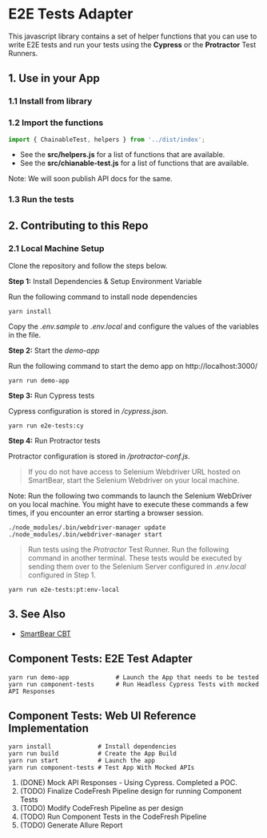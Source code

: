 # E2E Tests Adapter

This javascript library contains a set of helper functions that you can use to write E2E tests and run your tests using the **Cypress** or the **Protractor** Test Runners.

## 1. Use in your App

### 1.1 Install from library

### 1.2 Import the functions
```javascript
import { ChainableTest, helpers } from '../dist/index';
```

* See the **src/helpers.js** for a list of functions that are available.
* See the **src/chianable-test.js** for a list of functions that are available.

Note: We will soon publish API docs for the same.


### 1.3 Run the tests 

## 2. Contributing to this Repo

### 2.1 Local Machine Setup

Clone the repository and follow the steps below.

**Step 1:** Install Dependencies & Setup Environment Variable

Run the following command to install node dependencies
```
yarn install
```

Copy the *.env.sample* to *.env.local* and configure the values of the variables in the file.


**Step 2:** Start the *demo-app*

Run the following command to start the demo app on http://localhost:3000/
```
yarn run demo-app
```

**Step 3:** Run Cypress tests

Cypress configuration is stored in *<projectRootDir>/cypress.json*. 
```
yarn run e2e-tests:cy
```

**Step 4:** Run Protractor tests

Protractor configuration is stored in *<projectRootDir>/protractor-conf.js*.
 
> If you do not have access to Selenium Webdriver URL hosted on SmartBear, start the Selenium Webdriver on your local machine.

Note: Run the following two commands to launch the Selenium WebDriver on you local machine. You might have to execute these commands a few times, if you encounter an error starting a browser session.
```
./node_modules/.bin/webdriver-manager update
./node_modules/.bin/webdriver-manager start
```

> Run tests using the *Protractor* Test Runner. Run the following command in another terminal. These tests would be executed by sending them over to the Selenium Server configured in *.env.local* configured in Step 1.
```
yarn run e2e-tests:pt:env-local
```

## 3. See Also

* [SmartBear CBT](docs/smartbear-cbt.md)


Component Tests: E2E Test Adapter
-----------------------------------

```
yarn run demo-app             # Launch the App that needs to be tested
yarn run component-tests      # Run Headless Cypress Tests with mocked API Responses
```


Component Tests: Web UI Reference Implementation
-------------------------------------------------

```
yarn install             # Install dependencies
yarn run build           # Create the App Build
yarn run start           # Launch the app
yarn run component-tests # Test App With Mocked APIs
```



1. (DONE) Mock API Responses - Using Cypress. Completed a POC. 
2. (TODO) Finalize CodeFresh Pipeline design for running Component Tests
3. (TODO) Modify CodeFresh Pipeline as per design
4. (TODO) Run Component Tests in the CodeFresh Pipeline
5. (TODO) Generate Allure Report

